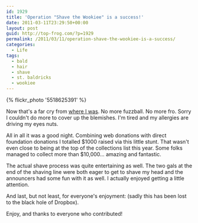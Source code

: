 ```yaml
---
id: 1929
title: 'Operation "Shave the Wookiee" is a success!'
date: 2011-03-11T23:29:50+00:00
layout: post
guid: http://top-frog.com/?p=1929
permalink: /2011/03/11/operation-shave-the-wookiee-is-a-success/
categories:
  - Life
tags:
  - bald
  - hair
  - shave
  - st. baldricks
  - wookiee
---
```


{% flickr_photo '5518625391' %}

Now that's a far cry from [where I was](/2011/03/05/operation-shave-the-wookiee-is-under-way/). No more fuzzball. No more fro. Sorry I couldn't do more to cover up the blemishes. I'm tired and my allergies are driving my eyes nuts.

All in all it was a good night. Combining web donations with direct foundation donations I totalled $1000 raised via this little stunt. That wasn't even close to being at the top of the collections list this year. Some folks managed to collect more than $10,000… amazing and fantastic.



The actual shave process was quite entertaining as well. The two gals at the end of the shaving line were both eager to get to shave my head and the announcers had some fun with it as well. I actually enjoyed getting a little attention.

And last, but not least, for everyone's enjoyment: (sadly this has been lost to the black hole of Dropbox).

Enjoy, and thanks to everyone who contributed!
